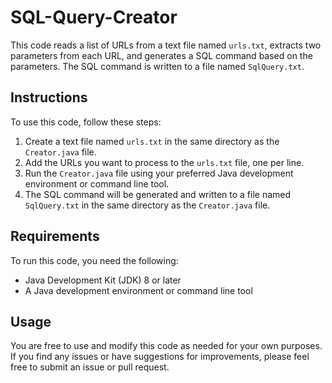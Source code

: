 # SQL-Query-Creator

This code reads a list of URLs from a text file named `urls.txt`, extracts two parameters from each URL, and generates a SQL command based on the parameters. The SQL command is written to a file named `SqlQuery.txt`.

## Instructions
To use this code, follow these steps:

1. Create a text file named `urls.txt` in the same directory as the `Creator.java` file.
2. Add the URLs you want to process to the `urls.txt` file, one per line.
3. Run the `Creator.java` file using your preferred Java development environment or command line tool.
4. The SQL command will be generated and written to a file named `SqlQuery.txt` in the same directory as the `Creator.java` file.

## Requirements
To run this code, you need the following:

* Java Development Kit (JDK) 8 or later
* A Java development environment or command line tool

## Usage
You are free to use and modify this code as needed for your own purposes. If you find any issues or have suggestions for improvements, please feel free to submit an issue or pull request.
